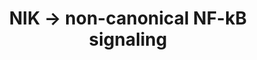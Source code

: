 ---
annotations:
- type: Pathway Ontology
  value: signaling pathway
- type: Pathway Ontology
  value: cytokine mediated signaling pathway
authors:
- ReactomeTeam
- Ryanmiller
- Mkutmon
- Eweitz
description: In addition to the activation of canonical NF-kB subunits, activation
  of SYK pathway by Dectin-1 leads to the induction of the non-canonical NF-kB pathway,
  which mediates the nuclear translocation of RELB-p52 dimers through the successive
  activation of NF-kB-inducing kinase (NIK) and IkB kinase-alpha (IKKa) (Geijtenbeek
  & Gringhuis 2009, Gringhuis et al. 2009). Noncanonical activity tends to build more
  slowly and remain sustained several hours longer than does the activation of canonical
  NF-kB. The noncanonical NF-kB pathway is characterized by the post-translational
  processing of NFKB2 (Nuclear factor NF-kappa-B) p100 subunit to the mature p52 subunit.
  This subsequently leads to nuclear translocation of p52:RELB (Transcription factor
  RelB) complexes to induce cytokine expression of some genes (C-C motif chemokine
  17 (CCL17) and CCL22) and transcriptional repression of others (IL12B) (Gringhuis
  et al. 2009, Geijtenbeek & Gringhuis 2009, Plato et al. 2013).   View original pathway
  at [http://www.reactome.org/PathwayBrowser/#DIAGRAM=5676590 Reactome].
last-edited: 2021-05-09
organisms:
- Homo sapiens
redirect_from:
- /index.php/Pathway:WP3545
- /instance/WP3545
schema-jsonld:
- '@context': https://schema.org/
  '@id': https://wikipathways.github.io/pathways/WP3545.html
  '@type': Dataset
  creator:
    '@type': Organization
    name: WikiPathways
  description: In addition to the activation of canonical NF-kB subunits, activation
    of SYK pathway by Dectin-1 leads to the induction of the non-canonical NF-kB pathway,
    which mediates the nuclear translocation of RELB-p52 dimers through the successive
    activation of NF-kB-inducing kinase (NIK) and IkB kinase-alpha (IKKa) (Geijtenbeek
    & Gringhuis 2009, Gringhuis et al. 2009). Noncanonical activity tends to build
    more slowly and remain sustained several hours longer than does the activation
    of canonical NF-kB. The noncanonical NF-kB pathway is characterized by the post-translational
    processing of NFKB2 (Nuclear factor NF-kappa-B) p100 subunit to the mature p52
    subunit. This subsequently leads to nuclear translocation of p52:RELB (Transcription
    factor RelB) complexes to induce cytokine expression of some genes (C-C motif
    chemokine 17 (CCL17) and CCL22) and transcriptional repression of others (IL12B)
    (Gringhuis et al. 2009, Geijtenbeek & Gringhuis 2009, Plato et al. 2013).   View
    original pathway at [http://www.reactome.org/PathwayBrowser/#DIAGRAM=5676590 Reactome].
  keywords:
  - IKKA dimer
  - K48-polyUb-p-7S-p100:RELB
  - 'FBXW11 '
  - 'PSMB8 '
  - 'Ub-48-UBB(1-76) '
  - NIK:p-S176,180-IKKA
  - Active
  - 'UBC(77-152) '
  - G76-NEDD8-C111-AcM-UBE2M
  - 'PSMA6 '
  - 'K48-polyUb-p-7S-p100 '
  - 'p52 '
  - 'PSMF1 '
  - 'PSMD4 '
  - Active NIK
  - 'PSMC5 '
  - 'PSMA3 '
  - 'PSMB1 '
  - 'PSMB11 '
  - 'PSMA1 '
  - dimer:p100:RELB
  - 'PSMD3 '
  - 'PSMC3 '
  - 'Ub-200-UBC(153-228) '
  - 'PSMA4 '
  - 'Ub-48-UBC(1-76) '
  - 'PSMD8 '
  - 'UBB(77-152) '
  - 'PSMB4 '
  - dimer:p-7S-p100:RELB
  - ATP
  - p-T559-MAP3K14
  - Ub
  - 'Ub-428-UBC(381-456) '
  - 'Ub-504-UBC(457-532) '
  - 'NFKB2(1-900) '
  - 'PSMA5 '
  - 'SKP1 '
  - 'PSMB7 '
  - 'BTRC '
  - UBA3
  - 'PSMD9 '
  - 'Ub-580-UBC(533-608) '
  - 'PSMD14 '
  - 'Ub-276-UBC(229-304) '
  - 'UBA52(1-76) '
  - 'Ub-352-UBC(305-380) '
  - 'PSME2 '
  - 'SHFM1 '
  - 'PSMA2 '
  - 'PSMD11 '
  - 'PSMA7 '
  - 'PSME4 '
  - 'CHUK '
  - 'PSMD1 '
  - 'PSMB2 '
  - ADP
  - 'CUL1 '
  - 'UBC(533-608) '
  - 'UBC(153-228) '
  - 'PSMB9 '
  - 'UBC(305-380) '
  - 'Ub-656-UBC(609-684) '
  - 'PSMC2 '
  - MAP3K14
  - 'UBC(1-76) '
  - SCF-beta-TRCP
  - 'PSMC4 '
  - 'Ub-124-UBC(77-152) '
  - 'PSMD5 '
  - NIK:p-176,S180-IKKA
  - 'UBC(229-304) '
  - 'PSMD12 '
  - 'PSMD6 '
  - 'PSME1 '
  - 'p-7S-p100 '
  - p52:RELB
  - 'PSMB6 '
  - p100:RELB
  - 'Ub-48-RPS27A(1-76) '
  - 'PSMB3 '
  - 'PSMD10 '
  - 'PSME3 '
  - dimer:p-7S-p100:SCF-beta-TRCP
  - 'PSMD13 '
  - 'PSMB10 '
  - 'PSMC6 '
  - 'UBC(609-684) '
  - 'UBC(457-532) '
  - 'UBB(153-228) '
  - 26S proteasome
  - 'RPS27A(1-76) '
  - K48-Ub
  - 'Ub-200-UBB(153-228) '
  - 'p-S176,S180-CHUK '
  - 'PSMB5 '
  - 'PSMC1 '
  - 'Ub-124-UBB(77-152) '
  - 'RELB '
  - 'UBB(1-76) '
  - 'PSMA8 '
  - 'PSMD7 '
  - 'PSMD2 '
  - dimer
  - 'Ub-48-UBA52(1-76) '
  - 'UBC(381-456) '
  - 'Active NIK '
  license: CC0
  name: NIK -> non-canonical NF-kB signaling
seo: CreativeWork
title: NIK -> non-canonical NF-kB signaling
wpid: WP3545
---